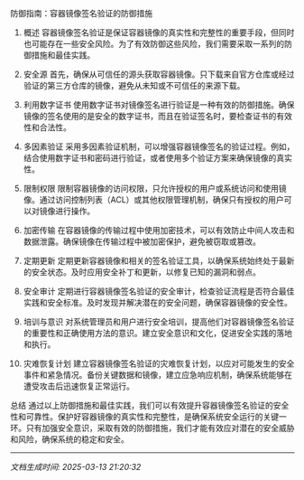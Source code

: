 防御指南：容器镜像签名验证的防御措施

1. 概述
容器镜像签名验证是保证容器镜像的真实性和完整性的重要手段，但同时也可能存在一些安全风险。为了有效防御这些风险，我们需要采取一系列的防御措施和最佳实践。

2. 安全源
首先，确保从可信任的源头获取容器镜像。只下载来自官方仓库或经过验证的第三方仓库的镜像，避免从未知或不可信任的来源下载。

3. 利用数字证书
使用数字证书对镜像签名进行验证是一种有效的防御措施。确保镜像的签名使用的是安全的数字证书，而且在验证签名时，要检查证书的有效性和合法性。

4. 多因素验证
采用多因素验证机制，可以增强容器镜像签名的验证过程。例如，结合使用数字证书和密码进行验证，或者使用多个验证方案来确保镜像的真实性。

5. 限制权限
限制容器镜像的访问权限，只允许授权的用户或系统访问和使用镜像。通过访问控制列表（ACL）或其他权限管理机制，确保只有授权的用户可以对镜像进行操作。

6. 加密传输
在容器镜像的传输过程中使用加密技术，可以有效防止中间人攻击和数据泄露。确保镜像在传输过程中被加密保护，避免被窃取或篡改。

7. 定期更新
定期更新容器镜像和相关的签名验证工具，以确保系统始终处于最新的安全状态。及时应用安全补丁和更新，以修复已知的漏洞和弱点。

8. 安全审计
定期进行容器镜像签名验证的安全审计，检查验证流程是否符合最佳实践和安全标准。及时发现并解决潜在的安全问题，确保容器镜像的安全性。

9. 培训与意识
对系统管理员和用户进行安全培训，提高他们对容器镜像签名验证的重要性和正确使用方法的意识。建立安全意识和文化，促进安全实践的落地和执行。

10. 灾难恢复计划
建立容器镜像签名验证的灾难恢复计划，以应对可能发生的安全事件和紧急情况。备份关键数据和镜像，建立应急响应机制，确保系统能够在遭受攻击后迅速恢复正常运行。

总结
通过以上防御措施和最佳实践，我们可以有效提升容器镜像签名验证的安全性和可靠性。保护好容器镜像的真实性和完整性，是确保系统安全运行的关键一环。只有加强安全意识，采取有效的防御措施，我们才能有效应对潜在的安全威胁和风险，确保系统的稳定和安全。

---

*文档生成时间: 2025-03-13 21:20:32*
